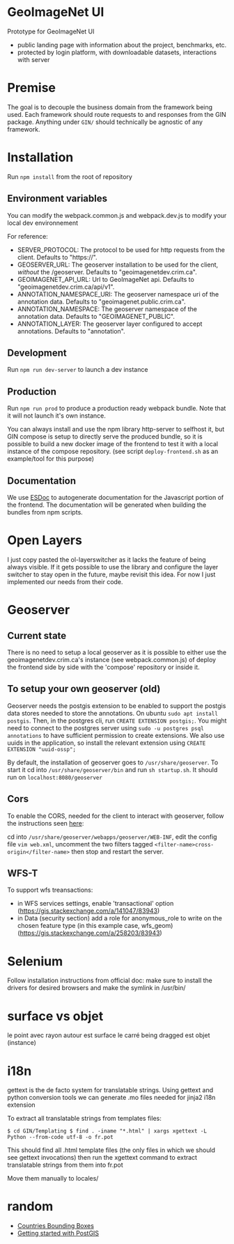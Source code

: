 # GeoImageNet UI

Prototype for GeoImageNet UI
- public landing page with information about the project, benchmarks, etc.
- protected by login platform, with downloadable datasets, interactions with server

# Premise

The goal is to decouple the business domain from the framework being used.
Each framework should route requests to and responses from the GIN package.
Anything under `GIN/` should technically be agnostic of any framework.

# Installation

Run `npm install` from the root of repository

## Environment variables

You can modify the webpack.common.js and webpack.dev.js to modify your local dev environnement

For reference:

- SERVER_PROTOCOL: The protocol to be used for http requests from the client. Defaults to "https://".
- GEOSERVER_URL: The geoserver installation to be used for the client, *without* the /geoserver. Defaults to "geoimagenetdev.crim.ca".
- GEOIMAGENET_API_URL: Url to GeoImageNet api. Defaults to "geoimagenetdev.crim.ca/api/v1".
- ANNOTATION_NAMESPACE_URI: The geoserver namespace uri of the annotation data. Defaults to "geoimagenet.public.crim.ca".
- ANNOTATION_NAMESPACE: The geoserver namespace of the annotation data. Defaults to "GEOIMAGENET_PUBLIC".
- ANNOTATION_LAYER: The geoserver layer configured to accept annotations. Defaults to "annotation".

## Development

Run `npm run dev-server` to launch a dev instance

## Production

Run `npm run prod` to produce a production ready webpack bundle. Note that it will not launch it's own instance. 

You can always install and use the npm library http-server to selfhost it, but GIN compose is setup to directly serve the produced 
bundle, so it is possible to build a new docker image of the frontend to test it with a local instance of the compose repository.
(see script `deploy-frontend.sh` as an example/tool for this purpose)

## Documentation

We use [ESDoc](https://esdoc.org/) to autogenerate documentation for the Javascript portion of the frontend.
The documentation will be generated when building the bundles from npm scripts.

# Open Layers

I just copy pasted the ol-layerswitcher as it lacks the feature of being always visible.
If it gets possible to use the library and configure the layer switcher to stay open in the future,
maybe revisit this idea. For now I just implemented our needs from their code.

# Geoserver

## Current state

There is no need to setup a local geoserver as it is possible to either use the geoimagenetdev.crim.ca's instance (see webpack.common.js)
of deploy the frontend side by side with the 'compose' repository or inside it.

## To setup your own geoserver (old)

Geoserver needs the postgis extension to be enabled to support the postgis data stores needed to store the annotations.
On ubuntu `sudo apt install postgis`. Then, in the postgres cli, run `CREATE EXTENSION postgis;`.
You might need to connect to the postgres server using `sudo -u postgres psql annotations` to have sufficient permission to create extensions.
We also use uuids in the application, so install the relevant extension using `CREATE EXTENSION "uuid-ossp";`

By default, the installation of geoserver goes to `/usr/share/geoserver`. To start it cd into `/usr/share/geoserver/bin`
and run `sh startup.sh`. It should run on `localhost:8080/geoserver`

## Cors

To enable the CORS, needed for the client to interact with geoserver, follow the instructions seen 
[here](https://docs.geoserver.org/latest/en/user/production/container.html#enable-cors):

cd into `/usr/share/geoserver/webapps/geoserver/WEB-INF`, edit the config file `vim web.xml`,
uncomment the two filters tagged `<filter-name>cross-origin</filter-name>` then stop and restart the server.

## WFS-T

To support wfs treansactions:
- in WFS services settings, enable 'transactional' option (https://gis.stackexchange.com/a/141047/83943)
- in Data (security section) add a role for anonymous_role to write on the chosen feature type (in this example case, wfs_geom) (https://gis.stackexchange.com/a/258203/83943)

# Selenium

Follow installation instructions from official doc: make sure to install the drivers for desired browsers and make the symlink in /usr/bin/<driver>

# surface vs objet
le point avec rayon autour est surface
le carré being dragged est objet (instance)

# i18n

gettext is the de facto system for translatable strings. Using gettext and python conversion tools we can generate .mo files
needed for jinja2 i18n extension

To extract all translatable strings from templates files:

`
$ cd GIN/Templating
$ find . -iname "*.html" | xargs xgettext -L Python --from-code utf-8 -o fr.pot
`

This should find all .html template files (the only files in which we should see gettext invocations)
then run the xgettext command to extract translatable strings from them into fr.pot

Move them manually to locales/<lang>

# random

 - [Countries Bounding Boxes](https://gist.github.com/graydon/11198540)
 - [Getting started with PostGIS](https://docs.geoserver.org/latest/en/user/gettingstarted/postgis-quickstart/index.html)
